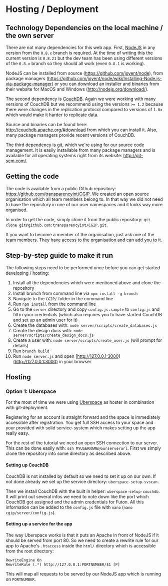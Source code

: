 # Hosting / Deployment

## Technology Dependencies on the local machine / the own server

There are not many dependencies for this web app. First, [NodeJS](http://nodejs.org/) in any version from the `0.8.x` branch is required. At the time of writing this the current version is `0.8.21` but the dev team has been using different versions of the `0.8.x` branch so they should all work (even `0.8.1` is working). 

NodeJS can be installed from source (<https://github.com/joyent/node>), from package managers (<https://github.com/joyent/node/wiki/Installing-Node.js-via-package-manager>) or you can download an installer and binaries from their website for MacOS and Windows (<http://nodejs.org/download/>).

The second dependency is [CouchDB](http://couchdb.apache.org). Again we were working with many versions of CouchDB but we recommend using the versions `>= 1.2` because there were changes in the replication protocol compared to versions of `1.0x` which would make it harder to replicate data.

Source and binaries can be found here: <http://couchdb.apache.org/#download> from which you can install it. Also, many package managers provide recent versions of CouchDB.

The third dependency is git, which we're using for our source code management. It is easily installable from many package managers and is available for all operating systems right from its website: <http://git-scm.com/>.

## Getting the code

The code is available from a public Github repository: <https://github.com/transparencyint/CGIP>. We created an open source organisation which all team members belong to. In that way we did not need to have the repository in one of our user namespaces and it looks way more organised.

In order to get the code, simply clone it from the public repository: `git clone git@github.com:transparencyint/CGIP.git`.

If you want to become a member of the organisation, just ask one of the team members. They have access to the organisation and can add you to it.

## Step-by-step guide to make it run

The following steps need to be performed once before you can get started developing / hosting:

1. Install all the dependencies which were mentioned above and clone the repository
2. Install brunch from command line via `npm install -g brunch`
3. Navigate to the `CGIP/` folder in the command line
4. Run `npm install` from the command line
5. Go to the `server` directory and copy `config.js.sample` to `config.js` and fill in your credentials (which also requires you to have started CouchDB and set up an admin user for it)
6. Create the databases with: `node server/scripts/create_databases.js`
7. Create the design docs with: `node server/scripts/create_design_docs.js`
8. Create a user with: `node server/scripts/create_user.js` (will prompt for details)
9. Run `brunch build`
10. Run `node server.js` and open [http://127.0.0.1:3000](http://127.0.0.1:3000) in your browser

## Hosting

### Option 1: Uberspace

For the most of time we were using [Uberspace](http://uberspace.de/) as hoster in combination with git-deployment.

Registering for an account is straight forward and the space is immediately accessible after registration. You get full SSH access to your space and your provided with solid service-system which makes setting up the app really easy.

For the rest of the tutorial we need an open SSH connection to our server. This can be done easily with: `ssh MYUSERNAME@ourserverurl`.
First we simply clone the repository into some directory as described above.

#### Setting up CouchDB

CouchDB is not installed by default so we need to set it up on our own. If not done already we set up the service directory: `uberspace-setup-svscan`.

Then we install CouchDB with the built in helper: `uberspace-setup-couchdb`. It will print out several infos we need to note down like the port which CouchDB got assigned and the admin credentials for Futon. All this information can be added to the `config.js` file with `nano` (`nano cgip/server/config.js`).

#### Setting up a service for the app

The way Uberspace works is that it puts an Apache in front of NodeJS if it should be served from port 80. So we need to create a rewrite rule for our app to Apache's `.htaccess` inside the `html/` directory which is accessible from the root directory:

	RewriteEngine On
	RewriteRule (.*) http://127.0.0.1:PORTNUMBER/$1 [P]

This will map all requests to be served by our NodeJS app which is running on `PORTNUMBER`.
